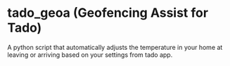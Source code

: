 # tado_geoa (Geofencing Assist for Tado)
A python script that automatically adjusts the temperature in your home at leaving or arriving based on your settings from tado app.

